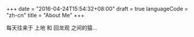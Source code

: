 +++
date = "2016-04-24T15:54:32+08:00"
draft = true
languageCode = "zh-cn"
title = "About Me"
+++

每天往来于 上地 和 回龙观 之间的猿...


